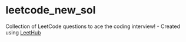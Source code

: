 # leetcode_new_sol
Collection of LeetCode questions to ace the coding interview! - Created using [LeetHub](https://github.com/QasimWani/LeetHub)
